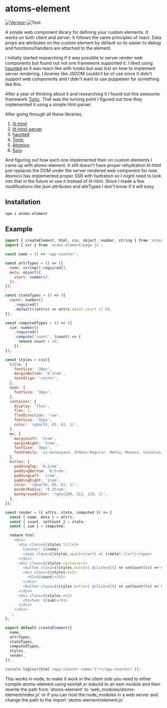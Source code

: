 # atoms-element

[![Version](https://img.shields.io/npm/v/atoms-element?style=flat-square&color=blue)](https://www.npmjs.com/package/atoms-element)
![Test](https://github.com/pyros2097/atoms-element/actions/workflows/main.yml/badge.svg)

A simple web component library for defining your custom elements. It works on both client and server. It follows the same principles of react. Data props are attributes on the custom element by default so its easier to debug and functions/handlers are attached to the element.

I initially started researching if it was possible to server render web components but found out not one framework supported it. I liked using
[haunted](https://github.com/matthewp/haunted) as it was react-like with hooks but was lost on how to implement server rendering. Libraries like
JSDOM couldn't be of use since it didn't support web components and I didn't want to use puppeteer for something like this.

After a year of thinking about it and researching it I found out this awesome framework [Tonic](https://github.com/optoolco/tonic).
That was the turning point I figured out how they implemented it using a simple html parser.

After going through all these libraries,

1. [lit-html](https://github.com/lit/lit)
2. [lit-html-server](https://github.com/popeindustries/lit-html-server)
3. [haunted](https://github.com/matthewp/haunted)
4. [Tonic](https://github.com/optoolco/tonic)
5. [Atomico](https://github.com/atomicojs/atomico)
6. [fuco](https://github.com/wtnbass/fuco)

And figuring out how each one implemented their on custom elements I came up with atoms-element. It still doesn't have proper rehydration lit-html just replaces the DOM under the server rendered web component for now. Atomico has implemented proper SSR with hydration so I might need to look into that in the future or
use it instead of lit-html. Since I made a few modifications like json attributes and attrTypes I don't know if it will easy.

## Installation

```sh
npm i atoms-element
```

## Example

```js
import { createElement, html, css, object, number, string } from 'atoms-element/element.js';
import { ssr } from 'atoms-element/page.js';

const name = () => 'app-counter';

const attrTypes = () => ({
  name: string().required(),
  meta: object({
    start: number(),
  }),
});

const stateTypes = () => ({
  count: number()
    .required()
    .default((attrs) => attrs.meta?.start || 0),
});

const computedTypes = () => ({
  sum: number()
    .required()
    .compute('count', (count) => {
      return count + 10;
    }),
});

const styles = css({
  title: {
    fontSize: '20px',
    marginBottom: '0.5rem',
    textAlign: 'center',
  },
  span: {
    fontSize: '16px',
  },
  container: {
    display: 'flex',
    flex: 1,
    flexDirection: 'row',
    fontSize: '32px',
    color: 'rgba(55, 65, 81, 1)',
  },
  mx: {
    marginLeft: '5rem',
    marginRight: '5rem',
    fontSize: '30px',
    fontFamily: `ui-monospace, SFMono-Regular, Menlo, Monaco, Consolas, 'Liberation Mono', 'Courier New', monospace`,
  },
  button: {
    paddingTop: '0.5rem',
    paddingBottom: '0.5rem',
    paddingLeft: '1rem',
    paddingRight: '1rem',
    color: 'rgba(55, 65, 81, 1)',
    borderRadius: '0.25rem',
    backgroundColor: 'rgba(209, 213, 219, 1)',
  },
});

const render = ({ attrs, state, computed }) => {
  const { name, meta } = attrs;
  const { count, setCount } = state;
  const { sum } = computed;

  return html`
    <div>
      <div class=${styles.title}>
        Counter: ${name}
        <span class=${styles.span}>starts at ${meta?.start}</span>
      </div>
      <div class=${styles.container}>
        <button class=${styles.button} @click=${() => setCount((v) => v - 1)}>-</button>
        <div class=${styles.mx}>
          <h1>${count}</h1>
        </div>
        <button class=${styles.button} @click=${() => setCount((v) => v + 1)}>+</button>
      </div>
      <div class=${styles.mx}>
        <h1>Sum: ${sum}</h1>
      </div>
    </div>
  `;
};

export default createElement({
  name,
  attrTypes,
  stateTypes,
  computedTypes,
  styles,
  render,
});

console.log(ssr(html`<app-counter name="1"></app-counter>`));
```

This works in node, to make it work in the client side you need to either compile atoms-element using esintall or esbuild to an esm module and then
rewrite the path from 'atoms-element' to 'web_modules/atoms-element/index.js' or if you can host the node_modules in a web server and change the path to
the import 'atoms-element/element.js'
